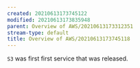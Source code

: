 ```yaml
---
created: 20210613173745122
modified: 20210613173835948
parent: Overview of AWS/20210613173312351
stream-type: default
title: Overview of AWS/20210613173745118
---
```

`S3` was first first service that was released.
